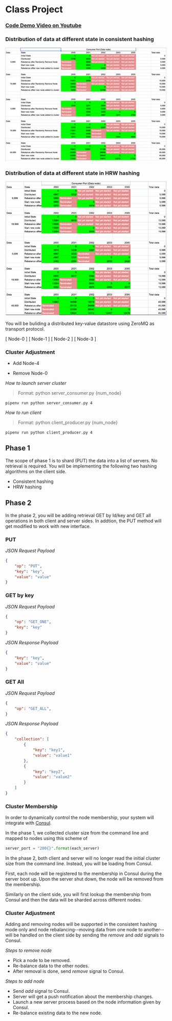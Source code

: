 # Class Project

### [Code Demo Video on Youtube](https://youtu.be/6SdYI-DC-CE)
### Distribution of data at different state in consistent hashing
<img src="consistent-hashing-distribution.png" alt="consistent Algorithm Distribution" />

### Distribution of data at different state in HRW hashing
<img src="hrw-hashing-distribution.png" alt="HRW Algorithm Distribution" />


You will be buliding a distributed key-value datastore using ZeroMQ as transport protocol.

[ Node-0 ] 
[ Node-1 ]
[ Node-2 ]
[ Node-3 ]

### Cluster Adjustment

- Add Node-4


- Remove Node-0 


_How to launch server cluster_

> Format: python server_consumer.py {num_node}

```
pipenv run python server_consumer.py 4
```

_How to run client_

> Format: python client_producer.py {num_node}

```
pipenv run python client_producer.py 4
```

## Phase 1

The scope of phase 1 is to shard (PUT) the data into a list of servers. No retrieval is required. You will be 
implementing the following two hashing algorithms on the client side.

* Consistent hashing
* HRW hashing

## Phase 2

In the phase 2, you will be adding retrieval GET by Id/key and GET all operations in both client and server sides. In addtion, the PUT method will get modified to work with new interface.

### PUT

_JSON Request Payload_

```json
{
    "op": "PUT",
    "key": "key",
    "value": "value"
}
```


### GET by key

_JSON Request Payload_

```json
{
    "op": "GET_ONE",
    "key": "key"
}
```

_JSON Response Payload_

```json
{
    "key": "key",
    "value": "value"
}
```

### GET All

_JSON Request Payload_

```json
{
    "op": "GET_ALL",
}
```

_JSON Response Payload_

```json
{
    "collection": [
        {
            "key": "key1",
            "value": "value1"
        },
        {
            "key": "key2",
            "value": "value2"
        }
    ]
}
```

### Cluster Membership

In order to dynamically control the node membership, your system will integrate with [Consul](https://www.consul.io/).

In the phase 1, we collected cluster size from the command line and mapped to nodes using this scheme of 

```python
server_port = "200{}".format(each_server)
```

In the phase 2, both client and server will no longer read the initial cluster size from the command line. Instead, you will be 
loading from Consul.

First, each node will be registered to the membership in Consul during the server boot up. Upon the server shut down, the node will be 
removed from the membership.

Similarly on the client side, you will first lookup the membership from Consul and then the data will be sharded across different nodes.

### Cluster Adjustment

Adding and removing nodes will be supported in the consistent hashing mode only and node rebalancing--moving data from one node to another--will 
be handled on the client side by sending the _remove_ and _add_ signals to Consul. 

_Steps to remove node_

- Pick a node to be removed.
- Re-balance data to the other nodes.
- After removal is done, send _remove_ signal to Consul.

_Steps to add node_

- Send _add_ signal to Consul.
- Server will get a push notification about the membership changes.
- Launch a new server process based on the node information given by Consul.
- Re-balance existing data to the new node.



